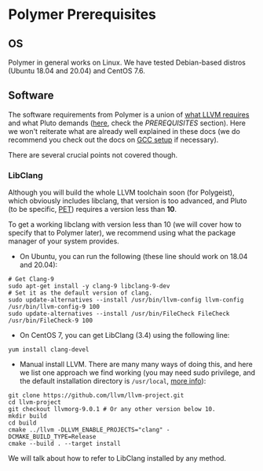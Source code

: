 # Polymer Prerequisites

## OS

Polymer in general works on Linux. We have tested Debian-based distros (Ubuntu 18.04 and 20.04) and CentOS 7.6.

## Software

The software requirements from Polymer is a union of [what LLVM requires](https://llvm.org/docs/GettingStarted.html#software) and what Pluto demands ([here](https://github.com/bondhugula/pluto), check the _PREREQUISITES_ section).
Here we won't reiterate what are already well explained in these docs (we do recommend you check out the docs on [GCC setup](https://llvm.org/docs/GettingStarted.html#getting-a-modern-host-c-toolchain) if necessary).

There are several crucial points not covered though.

### LibClang

Although you will build the whole LLVM toolchain soon (for Polygeist), which obviously includes libclang, that version is too advanced, and Pluto (to be specific, [PET](https://repo.or.cz/w/pet.git)) requires a version less than **10**.

To get a working libclang with version less than 10 (we will cover how to specify that to Polymer later), we recommend using what the package manager of your system provides.

* On Ubuntu, you can run the following (these line should work on 18.04 and 20.04):

```shell
# Get Clang-9
sudo apt-get install -y clang-9 libclang-9-dev
# Set it as the default version of clang.
sudo update-alternatives --install /usr/bin/llvm-config llvm-config /usr/bin/llvm-config-9 100
sudo update-alternatives --install /usr/bin/FileCheck FileCheck /usr/bin/FileCheck-9 100
```

* On CentOS 7, you can get LibClang (3.4) using the following line:

```shell
yum install clang-devel
```

* Manual install LLVM. There are many many ways of doing this, and here we list one approach we find working (you may need sudo privilege, and the default installation directory is `/usr/local`, [more info](https://llvm.org/docs/GettingStarted.html#getting-the-source-code-and-building-llvm)):

```shell
git clone https://github.com/llvm/llvm-project.git
cd llvm-project
git checkout llvmorg-9.0.1 # Or any other version below 10.
mkdir build
cd build
cmake ../llvm -DLLVM_ENABLE_PROJECTS="clang" -DCMAKE_BUILD_TYPE=Release
cmake --build . --target install 
```

We will talk about how to refer to LibClang installed by any method.
